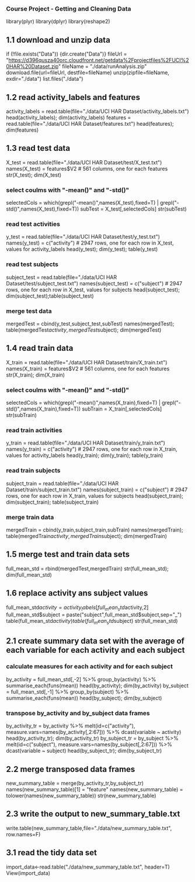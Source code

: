 ### Course Project - Getting and Cleaning Data
library(plyr)
library(dplyr)
library(reshape2)

## 1.1 download and unzip data
if (!file.exists("Data")) {dir.create("Data")}
fileUrl = "https://d396qusza40orc.cloudfront.net/getdata%2Fprojectfiles%2FUCI%20HAR%20Dataset.zip"
fileName = "./data/runAnalysis.zip"
download.file(url=fileUrl, destfile=fileName)
unzip(zipfile=fileName, exdir="./data")
list.files("./data")

## 1.2 read activity_labels and features
activity_labels = read.table(file="./data/UCI HAR Dataset/activity_labels.txt")
      head(activity_labels); dim(activity_labels)
features = read.table(file="./data/UCI HAR Dataset/features.txt")
      head(features); dim(features)

## 1.3 read test data
X_test = read.table(file="./data/UCI HAR Dataset/test/X_test.txt")
      names(X_test) = features$V2 # 561 columns, one for each features
      str(X_test); dim(X_test)

### select coulms with "-mean()" and "-std()"
selectedCols = which(grepl("-mean()",names(X_test),fixed=T) | grepl("-std()",names(X_test),fixed=T))
      subTest = X_test[,selectedCols]
      str(subTest)

### read test activities
y_test = read.table(file="./data/UCI HAR Dataset/test/y_test.txt")
      names(y_test) = c("activity") # 2947 rows, one for each row in X_test, values for activity_labels
      head(y_test); dim(y_test); table(y_test)

### read test subjects
subject_test = read.table(file="./data/UCI HAR Dataset/test/subject_test.txt")
      names(subject_test) = c("subject") # 2947 rows, one for each row in X_test, values for subjects
      head(subject_test); dim(subject_test);table(subject_test)

### merge test data
mergedTest = cbind(y_test,subject_test,subTest)
      names(mergedTest); table(mergedTest$activity,mergedTest$subject); dim(mergedTest)

## 1.4 read train data
X_train = read.table(file="./data/UCI HAR Dataset/train/X_train.txt")
      names(X_train) = features$V2 # 561 columns, one for each features
      str(X_train); dim(X_train) 

### select coulms with "-mean()" and "-std()"
selectedCols = which(grepl("-mean()",names(X_train),fixed=T) | grepl("-std()",names(X_train),fixed=T))
      subTrain = X_train[,selectedCols]
      str(subTrain)

### read train activities
y_train = read.table(file="./data/UCI HAR Dataset/train/y_train.txt")
      names(y_train) = c("activity") # 2947 rows, one for each row in X_train, values for activity_labels
      head(y_train); dim(y_train); table(y_train)

### read train subjects
subject_train = read.table(file="./data/UCI HAR Dataset/train/subject_train.txt")
      names(subject_train) = c("subject") # 2947 rows, one for each row in X_train, values for subjects
      head(subject_train); dim(subject_train); table(subject_train)

### merge train data
mergedTrain = cbind(y_train,subject_train,subTrain)
      names(mergedTrain); table(mergedTrain$activity,mergedTrain$subject); dim(mergedTrain)

## 1.5 merge test and train data sets
full_mean_std = rbind(mergedTest,mergedTrain)
      str(full_mean_std); dim(full_mean_std)

## 1.6 replace activity ans subject values
full_mean_std$activity = activity_labels[full_mean_std$activity,2]
full_mean_std$subject = paste("subject",full_mean_std$subject,sep="_")     
      table(full_mean_std$activity)
      table(full_mean_std$subject)
      str(full_mean_std)

## 2.1 create summary data set with the average of each variable for each activity and each subject

### calculate measures for each activity and for each subject
by_activity = full_mean_std[,-2] %>% group_by(activity) %>% summarise_each(funs(mean))
      head(by_activity); dim(by_activity)
by_subject = full_mean_std[,-1] %>% group_by(subject) %>% summarise_each(funs(mean))
      head(by_subject); dim(by_subject)

### transpose by_activity and by_subject data frames
by_activity_tr = by_activity %>% melt(id=c("activity"), measure.vars=names(by_activity[,2:67])) %>% dcast(variable ~ activity)
      head(by_activity_tr); dim(by_activity_tr)
by_subject_tr = by_subject %>% melt(id=c("subject"), measure.vars=names(by_subject[,2:67])) %>% dcast(variable ~ subject)
      head(by_subject_tr); dim(by_subject_tr)

## 2.2 merge transposed data frames
new_summary_table = merge(by_activity_tr,by_subject_tr) 
names(new_summary_table)[1] = "feature"
names(new_summary_table) = tolower(names(new_summary_table))
      str(new_summary_table)

## 2.3 write the output to new_summary_table.txt
write.table(new_summary_table,file="./data/new_summary_table.txt", row.names=F)

## 3.1 read the tidy data set
import_data<-read.table("./data/new_summary_table.txt", header=T)
View(import_data)